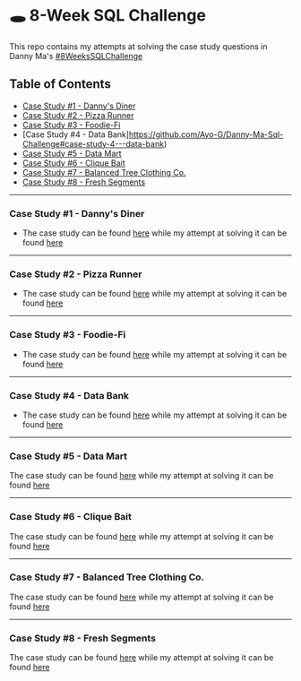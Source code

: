 # 🕳 8-Week SQL Challenge
This repo contains my attempts at solving the case study questions in Danny Ma's [#8WeeksSQLChallenge](https://8weeksqlchallenge.com)

## Table of Contents
- [Case Study #1 - Danny's Diner](https://github.com/Ayo-G/Danny-Ma-Sql-Challenge#case-study-1---dannys-diner)
- [Case Study #2 - Pizza Runner](https://github.com/Ayo-G/Danny-Ma-Sql-Challenge#case-study-2---pizza-runner)
- [Case Study #3 - Foodie-Fi](https://github.com/Ayo-G/Danny-Ma-Sql-Challenge#case-study-3---foodie-fi)
- [Case Study #4 - Data Bank]https://github.com/Ayo-G/Danny-Ma-Sql-Challenge#case-study-4---data-bank)
- [Case Study #5 - Data Mart](https://github.com/Ayo-G/Danny-Ma-Sql-Challenge#case-study-5---data-mart)
- [Case Study #6 - Clique Bait](https://github.com/Ayo-G/Danny-Ma-Sql-Challenge#case-study-6---clique-bait)
- [Case Study #7 - Balanced Tree Clothing Co.](https://github.com/Ayo-G/Danny-Ma-Sql-Challenge#case-study-7---balanced-tree-clothing-co)
- [Case Study #8 - Fresh Segments](https://github.com/Ayo-G/Danny-Ma-Sql-Challenge#case-study-8---fresh-segments)
--------------------------------------------------------------------------------------------------------------------------------------------

### Case Study #1 - Danny's Diner
- The case study can be found [here](https://8weeksqlchallenge.com/case-study-1/) while my attempt at solving it can be found [here]()

----------------------------------

### Case Study #2 - Pizza Runner
- The case study can be found [here](https://8weeksqlchallenge.com/case-study-2/) while my attempt at solving it can be found [here]()

----------------------------------

### Case Study #3 - Foodie-Fi
- The case study can be found [here](https://8weeksqlchallenge.com/case-study-3/) while my attempt at solving it can be found [here]()

----------------------------------

### Case Study #4 - Data Bank
- The case study can be found [here](https://8weeksqlchallenge.com/case-study-4/) while my attempt at solving it can be found [here]()

----------------------------------

### Case Study #5 - Data Mart
The case study can be found [here](https://8weeksqlchallenge.com/case-study-5/) while my attempt at solving it can be found [here]()

-----------------------------------

### Case Study #6 - Clique Bait
The case study can be found [here](https://8weeksqlchallenge.com/case-study-6/) while my attempt at solving it can be found [here]()

-----------------------------------

### Case Study #7 - Balanced Tree Clothing Co.
The case study can be found [here](https://8weeksqlchallenge.com/case-study-7/) while my attempt at solving it can be found [here]()

-----------------------------------

### Case Study #8 - Fresh Segments
The case study can be found [here](https://8weeksqlchallenge.com/case-study-8/) while my attempt at solving it can be found [here]()
